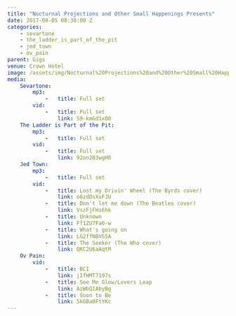 ```yaml
---
title: "Nocturnal Projections and Other Small Happenings Presents"
date: 2017-08-05 08:30:00 Z
categories:
    - sevartone
    - the_ladder_is_part_of_the_pit
    - jed_town
    - ov_pain
parent: Gigs
venue: Crown Hotel
image: /assets/img/Nocturnal%20Projections%20and%20Other%20Small%20Happenings%20Presents/cover.jpg
media:
    Sevartone:
        mp3:
            -   title: Full set
        vid:
            -   title: Full set
                link: S9-kmGd1xO0
    The Ladder is Part of the Pit:
        mp3:
            -   title: Full set
        vid:
            -   title: Full set
                link: 92on203wgH8
    Jed Town:
        mp3:
            -   title: Full set
        vid:
            -   title: Lost my Drivin' Wheel (The Byrds cover)
                link: o6zdDsXvFJU
            -   title: Don't let me down (The Beatles cover)
                link: VszFjFHs6hk
            -   title: Unknown
                link: Ff1ZU7Fa6-w
            -   title: What's going on
                link: LG2ffNBVG5A
            -   title: The Seeker (The Who cover)
                link: QKC2U6aAqtM
    Ov Pain:
        vid:
            -   title: BCI
                link: jIfHMT7197s
            -   title: See Me Glow/Lovers Leap
                link: AzWbQIAbyBg
            -   title: Soon to Be
                link: 5kGBa0FtYKc
---
```


